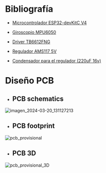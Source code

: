 # Bibliografía

- [Microcontrolador ESP32-devKitC V4](https://docs.espressif.com/projects/esp-idf/en/latest/esp32/hw-reference/esp32/get-started-devkitc.html)

- [Giroscopio MPU6050](https://naylampmechatronics.com/blog/45_tutorial-mpu6050-acelerometro-y-giroscopio.html)

- [Driver TB6612FNG](https://www.luisllamas.es/arduino-motor-dc-tb6612fng)

- [Regulador AMS117 5V](https://datasheet.octopart.com/AMS1117-5.0-ams-datasheet-34441097.pdf?_gl=1*9dnc4b*_ga*NzUwMjQyMDcyLjE3MTA4NTgxMTI.*_ga_SNYD338KXX*MTcxMDg1ODExMi4xLjEuMTcxMDg1ODEzMy4wLjAuMA..)

- [Condensador para el regulador (220uF 16v)](https://c1555f5ec9.clvaw-cdnwnd.com/34662fcf1f1e607c561442431023ac8e/200000360-636e0646b8/Cap%20Electrolitic%2010-100V%20-%200.1%20to%2022000uF%20Datasheet.pdf)


# Diseño PCB

- ## PCB schematics
![imagen_2024-03-20_131127213](https://github.com/Marcosllp/Pendulo_invertido_Teoria_de_Control/assets/82641121/1e610847-991d-4ee5-8fc6-26bed47ecda8)

- ## PCB footprint
![pcb_provisional](https://github.com/Marcosllp/Pendulo_invertido_Teoria_de_Control/assets/82641121/261078ec-f9dc-4b4b-9d7b-f3200a636677)

- ## PCB 3D
![pcb_provisional_3D](https://github.com/Marcosllp/Pendulo_invertido_Teoria_de_Control/assets/82641121/05128f6e-859e-41d9-b537-355987deeea8)
